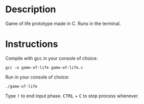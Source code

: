# Description
Game of life prototype made in C. Runs in the terminal.

# Instructions
Compile with gcc in your console of choice:
```
gcc -o game-of-life game-of-life.c
```
Run in your console of choice:
```
./game-of-life
```
Type <kbd>!</kbd> to end input phase. 
<kbd>CTRL</kbd> + <kbd>C</kbd> to stop process whenever.
